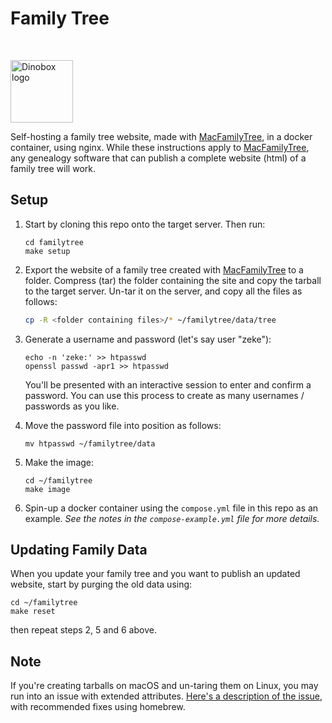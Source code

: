 # Family Tree

<br>

<img
src="https://lh3.googleusercontent.com/d/1H04KVAA3ohH_dLXIrC0bXuJXDn3VutKc"
alt = "Dinobox logo" width="100"/>

Self-hosting a family tree website, made with [MacFamilyTree][def], in a
docker container, using nginx. While these instructions apply to
[MacFamilyTree][def], any genealogy software that can publish a complete
website (html) of a family tree will work.

## Setup

1. Start by cloning this repo onto the target server. Then run:

    ```shell
    cd familytree
    make setup
    ```

2. Export the website of a family tree created with [MacFamilyTree][def]
   to a folder. Compress (tar) the folder containing the site and copy
   the tarball to the target server. Un-tar it on the server, and copy
   all the files as follows:

    ```zsh
    cp -R <folder containing files>/* ~/familytree/data/tree
    ```

3. Generate a username and password (let's say user "zeke"):

    ```shell
    echo -n 'zeke:' >> htpasswd
    openssl passwd -apr1 >> htpasswd
    ```

    You'll be presented with an interactive session to enter and confirm
    a password. You can use this process to create as many usernames /
    passwords as you like.

4. Move the password file into position as follows:

    ```shell
    mv htpasswd ~/familytree/data
    ```

5. Make the image:

    ```shell
    cd ~/familytree
    make image
    ```

6. Spin-up a docker container using the `compose.yml` file in this repo
   as an example. *See the notes in the `compose-example.yml` file for
   more details.*

## Updating Family Data

When you update your family tree and you want to publish an updated
website, start by purging the old data using:

```shell
cd ~/familytree
make reset
```

then repeat steps 2, 5 and 6 above.

## Note

If you're creating tarballs on macOS and un-taring them on Linux, you
may run into an issue with extended attributes. [Here's a description of
the issue][def2], with recommended fixes using homebrew.

[def]: https://www.syniumsoftware.com/macfamilytree
[def2]: https://superuser.com/questions/318809/linux-os-x-tar-incompatibility-tarballs-created-on-os-x-give-errors-when-unt
